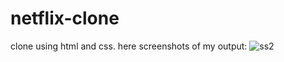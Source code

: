 # netflix-clone 
clone using html and css.
here screenshots of my output:
![ss2](https://github.com/kavita2151/netflix-clone/assets/172579387/bb55d36c-ccf4-4ca5-ad0b-31b0a6abc67b)
